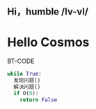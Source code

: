 ## Hi，humble /__lv-vl__/
# Hello Cosmos
BT-CODE
```python
while True:
  发现问题()
  解决问题()
  if O(0):
    return False
```